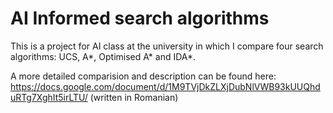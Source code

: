 # AI Informed search algorithms

This is a project for AI class at the university in which I compare four search algorithms: UCS, A*, Optimised A* and IDA*.

A more detailed comparision and description can be found here: https://docs.google.com/document/d/1M9TVjDkZLXjDubNlVWB93kUUQhduRTg7XghIt5irLTU/ (written in Romanian)
